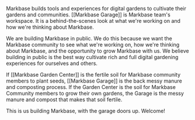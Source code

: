 Markbase builds tools and experiences for digital gardens to cultivate their gardens and communities. [[Markbase Garage]] is Markbase team's workspace. It is a behind-the-scenes look at what we're working on and how we're thinking about Markbase. 

We are building Markbase in public. We do this because we want the Markbase community to see what we're working on, how we're thinking about Markbase, and the opportunity to grow Markbase with us. We believe building in public is the best way cultivate rich and full digital gardening experiences for ourselves and others. 

If [[Markbase Garden Center]] is the fertile soil for Markbase community members to plant seeds, [[Markbase Garage]] is the back messy manure and composting process. If the Garden Center is the soil for Markbase Community members to grow their own gardens, the Garage is the messy manure and compost that makes that soil fertile.

This is us building Markbase, with the garage doors up. Welcome!